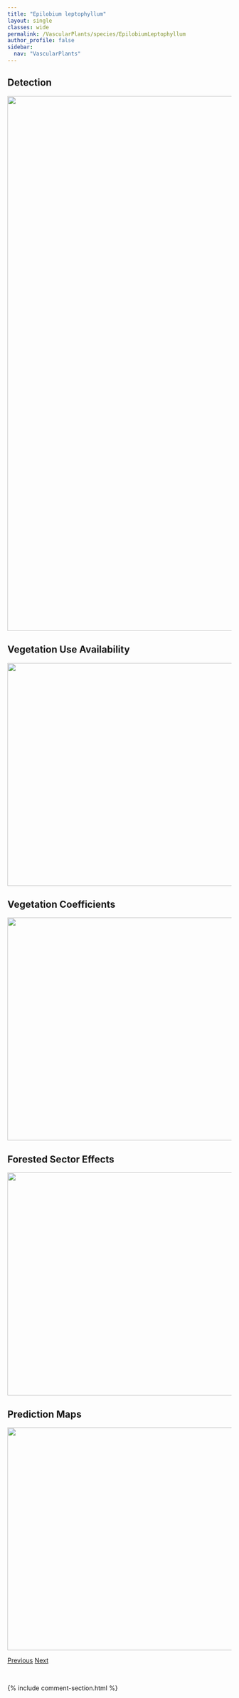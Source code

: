 ```yaml
---
title: "Epilobium leptophyllum"
layout: single
classes: wide
permalink: /VascularPlants/species/EpilobiumLeptophyllum
author_profile: false
sidebar:
  nav: "VascularPlants"
---
```


<h2>Detection</h2>

<a href="https://drive.google.com/uc?export=view&id=1EEJhY10lHTcSOhoCrNpyyBCLAFrcHlSi">
<img src="https://drive.google.com/uc?export=view&id=1EEJhY10lHTcSOhoCrNpyyBCLAFrcHlSi" height = "1200" width = "800">
</a>


<h2>Vegetation Use Availability</h2>

<a href="https://drive.google.com/uc?export=view&id=1dKhb4lMpDHVI15vLhRaOBSMsgnq5OdFW">
<img src="https://drive.google.com/uc?export=view&id=1dKhb4lMpDHVI15vLhRaOBSMsgnq5OdFW" height = "500" width = "1000">
</a>


<h2>Vegetation Coefficients</h2>

<a href="https://drive.google.com/uc?export=view&id=1pqU9Y3iR_nGzy3ofgndKPluLNuRrdqZ1">
<img src="https://drive.google.com/uc?export=view&id=1pqU9Y3iR_nGzy3ofgndKPluLNuRrdqZ1" height = "500" width = "1000">
</a>


<h2>Forested Sector Effects</h2>

<a href="https://drive.google.com/uc?export=view&id=17BeUNdvOI7c34P59s4r3ySX-oJ5OOIf0">
<img src="https://drive.google.com/uc?export=view&id=17BeUNdvOI7c34P59s4r3ySX-oJ5OOIf0" height = "500" width = "1000">
</a>


<h2>Prediction Maps</h2>

<a href="https://drive.google.com/uc?export=view&id=1CX06_sC4T3mKnRpDBsgDNWCHcPneiG-O">
<img src="https://drive.google.com/uc?export=view&id=1CX06_sC4T3mKnRpDBsgDNWCHcPneiG-O" height = "500" width = "1000">
</a>


<a href="/DevelopmentWebsite/VascularPlants/species/EpilobiumHallianum" class="pagination--pager" title="Epilobium hallianum">Previous</a> <a href="/DevelopmentWebsite/VascularPlants/species/EpilobiumPalustre" class="pagination--pager" title="Epilobium palustre">Next</a>

<p>&nbsp;</p>

{% include comment-section.html %}

